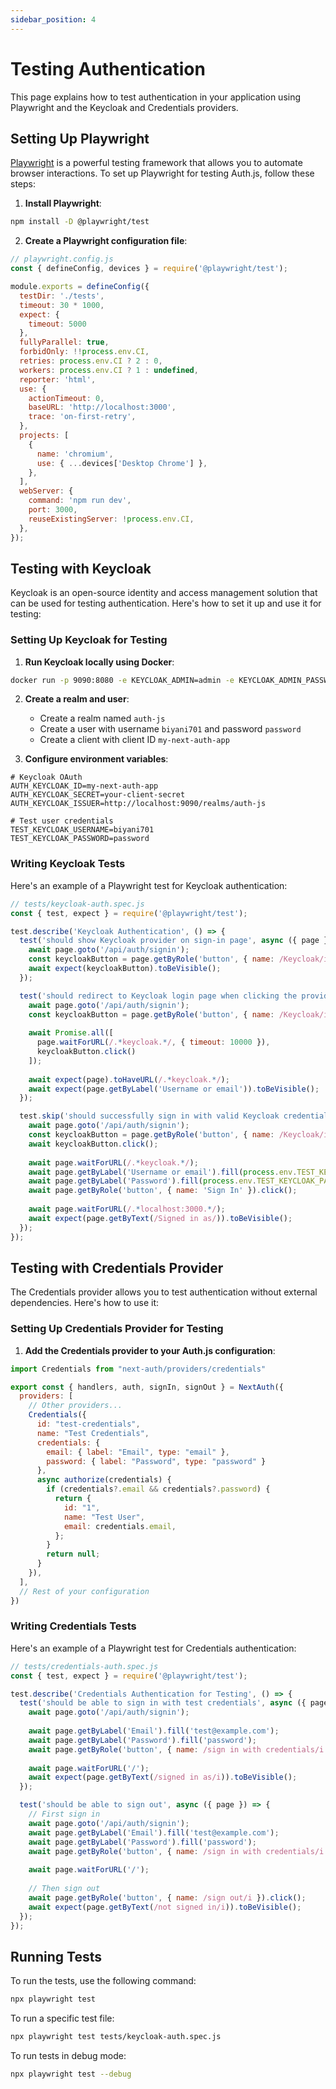 ```yaml
---
sidebar_position: 4
---
```


# Testing Authentication

This page explains how to test authentication in your application using Playwright and the Keycloak and Credentials providers.

## Setting Up Playwright

[Playwright](https://playwright.dev/) is a powerful testing framework that allows you to automate browser interactions. To set up Playwright for testing Auth.js, follow these steps:

1. **Install Playwright**:

```bash
npm install -D @playwright/test
```

2. **Create a Playwright configuration file**:

```javascript
// playwright.config.js
const { defineConfig, devices } = require('@playwright/test');

module.exports = defineConfig({
  testDir: './tests',
  timeout: 30 * 1000,
  expect: {
    timeout: 5000
  },
  fullyParallel: true,
  forbidOnly: !!process.env.CI,
  retries: process.env.CI ? 2 : 0,
  workers: process.env.CI ? 1 : undefined,
  reporter: 'html',
  use: {
    actionTimeout: 0,
    baseURL: 'http://localhost:3000',
    trace: 'on-first-retry',
  },
  projects: [
    {
      name: 'chromium',
      use: { ...devices['Desktop Chrome'] },
    },
  ],
  webServer: {
    command: 'npm run dev',
    port: 3000,
    reuseExistingServer: !process.env.CI,
  },
});
```

## Testing with Keycloak

Keycloak is an open-source identity and access management solution that can be used for testing authentication. Here's how to set it up and use it for testing:

### Setting Up Keycloak for Testing

1. **Run Keycloak locally using Docker**:

```bash
docker run -p 9090:8080 -e KEYCLOAK_ADMIN=admin -e KEYCLOAK_ADMIN_PASSWORD=admin quay.io/keycloak/keycloak:latest start-dev
```

2. **Create a realm and user**:
   - Create a realm named `auth-js`
   - Create a user with username `biyani701` and password `password`
   - Create a client with client ID `my-next-auth-app`

3. **Configure environment variables**:

```
# Keycloak OAuth
AUTH_KEYCLOAK_ID=my-next-auth-app
AUTH_KEYCLOAK_SECRET=your-client-secret
AUTH_KEYCLOAK_ISSUER=http://localhost:9090/realms/auth-js

# Test user credentials
TEST_KEYCLOAK_USERNAME=biyani701
TEST_KEYCLOAK_PASSWORD=password
```

### Writing Keycloak Tests

Here's an example of a Playwright test for Keycloak authentication:

```javascript
// tests/keycloak-auth.spec.js
const { test, expect } = require('@playwright/test');

test.describe('Keycloak Authentication', () => {
  test('should show Keycloak provider on sign-in page', async ({ page }) => {
    await page.goto('/api/auth/signin');
    const keycloakButton = page.getByRole('button', { name: /Keycloak/i });
    await expect(keycloakButton).toBeVisible();
  });

  test('should redirect to Keycloak login page when clicking the provider button', async ({ page }) => {
    await page.goto('/api/auth/signin');
    const keycloakButton = page.getByRole('button', { name: /Keycloak/i });
    
    await Promise.all([
      page.waitForURL(/.*keycloak.*/, { timeout: 10000 }),
      keycloakButton.click()
    ]);
    
    await expect(page).toHaveURL(/.*keycloak.*/);
    await expect(page.getByLabel('Username or email')).toBeVisible();
  });

  test.skip('should successfully sign in with valid Keycloak credentials', async ({ page }) => {
    await page.goto('/api/auth/signin');
    const keycloakButton = page.getByRole('button', { name: /Keycloak/i });
    await keycloakButton.click();
    
    await page.waitForURL(/.*keycloak.*/);
    await page.getByLabel('Username or email').fill(process.env.TEST_KEYCLOAK_USERNAME || 'biyani701');
    await page.getByLabel('Password').fill(process.env.TEST_KEYCLOAK_PASSWORD || 'password');
    await page.getByRole('button', { name: 'Sign In' }).click();
    
    await page.waitForURL(/.*localhost:3000.*/);
    await expect(page.getByText(/Signed in as/)).toBeVisible();
  });
});
```

## Testing with Credentials Provider

The Credentials provider allows you to test authentication without external dependencies. Here's how to use it:

### Setting Up Credentials Provider for Testing

1. **Add the Credentials provider to your Auth.js configuration**:

```javascript
import Credentials from "next-auth/providers/credentials"

export const { handlers, auth, signIn, signOut } = NextAuth({
  providers: [
    // Other providers...
    Credentials({
      id: "test-credentials",
      name: "Test Credentials",
      credentials: {
        email: { label: "Email", type: "email" },
        password: { label: "Password", type: "password" }
      },
      async authorize(credentials) {
        if (credentials?.email && credentials?.password) {
          return {
            id: "1",
            name: "Test User",
            email: credentials.email,
          };
        }
        return null;
      }
    }),
  ],
  // Rest of your configuration
})
```

### Writing Credentials Tests

Here's an example of a Playwright test for Credentials authentication:

```javascript
// tests/credentials-auth.spec.js
const { test, expect } = require('@playwright/test');

test.describe('Credentials Authentication for Testing', () => {
  test('should be able to sign in with test credentials', async ({ page }) => {
    await page.goto('/api/auth/signin');
    
    await page.getByLabel('Email').fill('test@example.com');
    await page.getByLabel('Password').fill('password');
    await page.getByRole('button', { name: /sign in with credentials/i }).click();
    
    await page.waitForURL('/');
    await expect(page.getByText(/signed in as/i)).toBeVisible();
  });

  test('should be able to sign out', async ({ page }) => {
    // First sign in
    await page.goto('/api/auth/signin');
    await page.getByLabel('Email').fill('test@example.com');
    await page.getByLabel('Password').fill('password');
    await page.getByRole('button', { name: /sign in with credentials/i }).click();
    
    await page.waitForURL('/');
    
    // Then sign out
    await page.getByRole('button', { name: /sign out/i }).click();
    await expect(page.getByText(/not signed in/i)).toBeVisible();
  });
});
```

## Running Tests

To run the tests, use the following command:

```bash
npx playwright test
```

To run a specific test file:

```bash
npx playwright test tests/keycloak-auth.spec.js
```

To run tests in debug mode:

```bash
npx playwright test --debug
```
